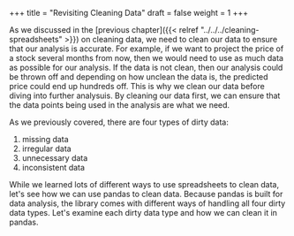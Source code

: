 +++
title = "Revisiting Cleaning Data"
draft = false
weight = 1
+++

As we discussed in the [previous chapter]({{< relref "../../../cleaning-spreadsheets" >}}) on cleaning data, we need to clean our data to ensure that our analysis is accurate. For example, if we want to project the price of a stock several months from now, then we would need to use as much data as possible for our analysis. If the data is not clean, then our analysis could be thrown off and depending on how unclean the data is, the predicted price could end up hundreds off. This is why we clean our data before diving into further analysuis. By cleaning our data first, we can ensure that the data points being used in the analysis are what we need. 

As we previously covered, there are four types of dirty data:

1. missing data
1. irregular data
1. unnecessary data
1. inconsistent data

While we learned lots of different ways to use spreadsheets to clean data, let's see how we can use pandas to clean data. Because pandas is built for data analysis, the library comes with different ways of handling all four dirty data types. Let's examine each dirty data type and how we can clean it in pandas.
